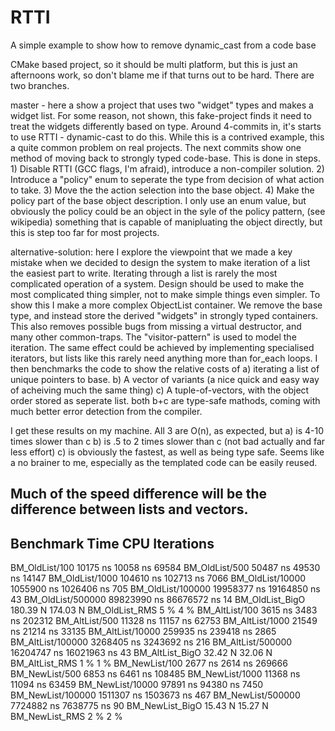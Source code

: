 # RTTI
A simple example to show how to remove dynamic_cast from a code base

CMake based project, so it should be multi platform, but this is just an afternoons work, so don't blame me if that turns out to be hard.
There are two branches. 

master - here a show a project that uses two "widget" types and makes a widget list.
         For some reason, not shown, this fake-project finds it need to treat the widgets differently based on type.
         Around 4-commits in, it's starts to use RTTI - dynamic-cast to do this.
         While this is a contrived example, this a quite common problem on real projects.
         The next commits show one method of moving back to strongly typed code-base. This is done in steps.
         1) Disable RTTI (GCC flags, I'm afraid), introduce a non-compiler solution.
         2) Introduce a "policy" enum to seperate the type from decision of what action to take.
         3) Move the the action selection into the base object.
         4) Make the policy part of the base object description. I only use an enum value, but obviously the policy 
            could be an object in the syle of the policy pattern, (see wikipedia) something that is capable of manipluating the 
            object directly, but this is step too far for most projects.
 
 alternative-solution:
        here I explore the viewpoint that we made a key mistake when we decided to design the system to make iteration of a list
        the easiest part to write. Iterating through a list is rarely the most complicated operation of a system. Design should
        be used to make the most complicated thing simpler, not to make simple things even simpler.
        To show this I make a more complex ObjectList container. We remove the base type, and instead store the derived "widgets"
        in strongly typed containers. This also removes possible bugs from missing a virtual destructor, and many other common-traps.
        The "visitor-pattern" is used to model the iteration. The same effect could be achieved by implementing specialised iterators,
        but lists like this rarely need anything more than for_each loops.
        I then benchmarks the code to show the relative costs of
        a) iterating a list of unique pointers to base.
        b) A vector of variants (a nice quick and easy way of acheiving much the same thing)
        c) A tuple-of-vectors, with the object order stored as seperate list.
        both b+c are type-safe mathods, coming with much better error detection from the compiler.

I get these results on my machine. All 3 are O(n), as expected, but 
a) is 4-10 times slower than c
b) is .5 to 2 times slower than c (not bad actually and far less effort)
c) is obviously the fastest, as well as being type safe. Seems like a no brainer to me, especially as the templated code 
   can be easily reused.
   
   Much of the speed difference will be the difference between lists and vectors.
---------------------------------------------------------
Benchmark                  Time           CPU Iterations
---------------------------------------------------------
BM_OldList/100         10175 ns      10058 ns      69584
BM_OldList/500         50487 ns      49530 ns      14147
BM_OldList/1000       104610 ns     102713 ns       7066
BM_OldList/10000     1055900 ns    1026406 ns        705
BM_OldList/100000   19958377 ns   19164850 ns         43
BM_OldList/500000   89823990 ns   86676572 ns         14
BM_OldList_BigO       180.39 N     174.03 N 
BM_OldList_RMS             5 %          4 % 
BM_AltList/100          3615 ns       3483 ns     202312
BM_AltList/500         11328 ns      11157 ns      62753
BM_AltList/1000        21549 ns      21214 ns      33135
BM_AltList/10000      259935 ns     239418 ns       2865
BM_AltList/100000    3268405 ns    3243692 ns        216
BM_AltList/500000   16204747 ns   16021963 ns         43
BM_AltList_BigO        32.42 N      32.06 N 
BM_AltList_RMS             1 %          1 % 
BM_NewList/100          2677 ns       2614 ns     269666
BM_NewList/500          6853 ns       6461 ns     108485
BM_NewList/1000        11368 ns      11094 ns      63459
BM_NewList/10000       97891 ns      94380 ns       7450
BM_NewList/100000    1511307 ns    1503673 ns        467
BM_NewList/500000    7724882 ns    7638775 ns         90
BM_NewList_BigO        15.43 N      15.27 N 
BM_NewList_RMS             2 %          2 % 

     
